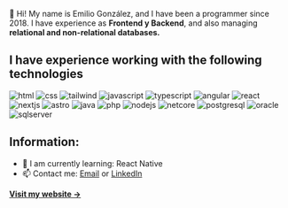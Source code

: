 👋 Hi! My name is Emilio González, and I have been a programmer since 2018. I have experience as <strong>Frontend y Backend</strong>, and also managing <strong>relational and non-relational databases. </strong>

## I have experience working with the following technologies
![html](https://img.shields.io/badge/html-gray)
![css](https://img.shields.io/badge/css-gray)
![tailwind](https://img.shields.io/badge/tailwind-gray)
![javascript](https://img.shields.io/badge/javascript-gray)
![typescript](https://img.shields.io/badge/typescript-gray)
![angular](https://img.shields.io/badge/angular-gray)
![react](https://img.shields.io/badge/react-gray)
![nextjs](https://img.shields.io/badge/nextjs-gray)
![astro](https://img.shields.io/badge/astro-gray)
![java](https://img.shields.io/badge/java-gray)
![php](https://img.shields.io/badge/php-gray)
![nodejs](https://img.shields.io/badge/nodejs-gray)
![netcore](https://img.shields.io/badge/netcore-gray)
![postgresql](https://img.shields.io/badge/postgresql-gray)
![oracle](https://img.shields.io/badge/oracle-gray)
![sqlserver](https://img.shields.io/badge/sqlserver-gray)


## Information:
- 🌱 I am currently learning: React Native
- 📫 Contact me: <a href="mailto:emiliofgonzalez7@gmail.com">Email</a> or <a href="https://www.linkedin.com/in/emiliotsx">LinkedIn</a>

**[Visit my website &rarr;](https://emiliogonzalez.dev/)**
